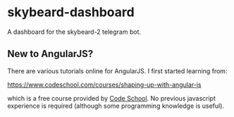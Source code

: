 # skybeard-dashboard
A dashboard for the skybeard-2 telegram bot.

## New to AngularJS?

There are various tutorials online for AngularJS. I first started learning from:

https://www.codeschool.com/courses/shaping-up-with-angular-js

which is a free course provided by [Code School](https://www.codeschool.com). No
previous javascript experience is required (although some programming knowledge
is useful).
